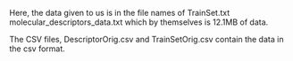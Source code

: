Here, the data given to us is in the file names of 
TrainSet.txt 
molecular_descriptors_data.txt
which by themselves is 12.1MB of data.

The CSV files, DescriptorOrig.csv and TrainSetOrig.csv contain the data in the csv format.
